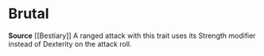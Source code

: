 ﻿---
id: '249'
name: Brutal
rarity: Common
source: '[[DATABASE/source/Bestiary|Bestiary]]'
trait:
- Brutal
type: Trait

---
# Brutal

**Source** [[Bestiary]]
A ranged attack with this trait uses its Strength modifier instead of Dexterity on the attack roll.